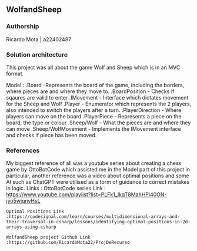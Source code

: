 ## WolfandSheep

### Authorship

Ricardo Mota | a22402487

### Solution architecture

This project was all about the game Wolf and Sheep which is in an MVC format.

Model :
    .Board -Represents the board of the game, including the borders,
            where pieces are and where they move to.
    .BoardPosition - Checks if sqaures are valid to enter
    .IMovement - Interface which dictates movement for the Sheep and Wolf
    .Player - Enumerator which represents the 2 players, also intended to switch
    the players after a turn.
    .PlayerDirection - Where players can move on the board
    .PlayerPiece - Represents a piece on the board, the type or colour
    .Sheep/Wolf - What the pieces are and where they can move
    .Sheep/WolfMovement - Implements the IMovement interface and checks if piece has been moved.




### References

My biggest reference of all was a youtube series about
creating a chess game by OttoBotCode which assisted me in the Model part of this project
in particular, another reference was a video about optimal positions and
some AI such as ChatGPT were utilised as a form of guidance to correct
mistakes in logic.
Links :
    OttoBotCode series Link : https://www.youtube.com/playlist?list=PLFk1_lkqT8MahHPi40ON-jyo5wiqnyHsL

    Optimal Positions Link :https://codesignal.com/learn/courses/multidimensional-arrays-and-their-traversal-in-csharp/lessons/identifying-optimal-positions-in-2d-arrays-using-csharp

    WolfandSheep project Github Link :https://github.com/RicardoMota22/ProjDeRecurso